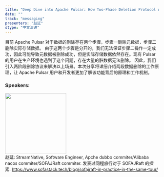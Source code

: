 ```yaml
---
title: "Deep Dive into Apache Pulsar: How Two-Phase Deletion Protocol works between Storage and Metadata"
date: "" 
track: "messaging"
presenters: "赵延"
stype: "中文演讲"
---
```

目前 Apache Pulsar 对于数据的删除存在两个步骤，步骤一删除元数据，步骤二删除实际存储数据。
由于这两个步骤是分开的，我们无法保证步骤二操作一定成功，因此可能导致元数据被删除成功，但是实际存储数据依然存在。现有 Pulsar 的用户在生产环境也遇到了这个问题，存在大量的脏数据无法删除。
因此，我们引入两阶段删除协议来解决以上场景。本次分享将详细介绍两段数据删除的工作原理，让 Apache Pulsar 用户和开发者更加了解该功能背后的原理和工作机制。
 ### Speakers: 
 <img src="images/speaker/1189.png" width="200" /><br>赵延: StreamNative, Software Engineer, Apche dubbo commiter/Alibaba nacos commiter/SOFAJRaft commiter. 
发表过同程旅行对于 SOFAJRaft 的探索. https://www.sofastack.tech/blog/sofajraft-in-practice-in-the-same-tour/
 